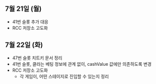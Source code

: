 
## 7월 21일 (월)

- 41번 슬롯 추가 대응
- RCC 저장소 고도화


## 7월 22일 (화)

- 47번 슬롯 치트키 문서 정리
- 41번 슬롯, 클라는 베팅 정보에 관계 없이, cashValue 값에만 의존하도록 변경
- RCC 저장소 고도화
	- 각 게임이, 어떤 스테이지로 진입할 수 있는지 정리
